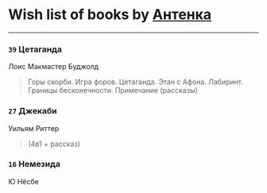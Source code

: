 # Wish list of books by [Антенка](https://plus.google.com/u/0/118158645037334943900/)
---

### `39` Цетаганда
Лоис Макмастер Буджолд
> Горы скорби. Игра форов. Цетаганда. Этан с Афона. Лабиринт. Границы бесконечности. Примечание (рассказы)

### `27` Джекаби
Уильям Риттер
> (4в1 + рассказ)

### `16` Немезида
Ю Нёсбе

